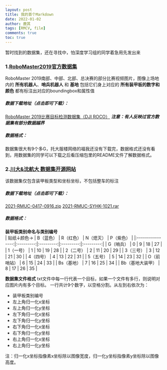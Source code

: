 ```yaml
---
layout: post
title: 我的首个Markdown
date: 2022-01-02
author: 鹿其
tags: [RMCV, file]
comments: true
toc: true
---
```

暂时找到的数据集，还在寻找中，怕深度学习组的同学着急用先发出来
### 1.[RoboMaster2019官方数据集](https://bbs.robomaster.com/forum.php?mod=viewthread&tid=9678&fromuid=63837)
RoboMaster 2019南部、中部、北部、总决赛的部分比赛视频图片，图像上场地内的 __所有机器人__、__哨兵机器人__ 和 __基地__ 包括它们身上对应的 __所有装甲板的数字和颜色__ 都有标注出对应的boundingbox和属性值
##### 数据下载地址（点击即可下载）：
[RoboMaster 2019比赛目标检测数据集（DJI ROCO）](https://terra-1-g.djicdn.com/b2a076471c6c4b72b574a977334d3e05/resources/DJI%20ROCO.zip)
___注意：有人反映过官方数据集有部分数据越界___
##### 数据格式：
数据集很大有9个多G，托大服楼网络的福我还没有下载完，数据格式还没有看到，用数据集的同学可以下载之后看压缩包里的README文件了解数据格式。
### 2.[川大&沈航大 数据集开源网站](https://rmcv.52pika.cn/#/rmcv)
该数据集仅包含装甲板类型和坐标坐标，不包括整车的标注
##### 数据下载地址（点击即可下载）：
[2021-RMUC-0417-0916.zip](https://rmcv.52pika.cn/api/files/rmcv/%E5%B8%A6%E6%A0%87%E7%AD%BE%E7%9A%84%E6%95%B0%E6%8D%AE%E9%9B%86/%E4%B8%8A%E4%BA%A4%E6%A0%BC%E5%BC%8F/2021-RMUC-0417-0916.zip)
[2021-RMUC-SYHK-1021.rar](https://rmcv.52pika.cn/api/files/rmcv/%E5%B8%A6%E6%A0%87%E7%AD%BE%E7%9A%84%E6%95%B0%E6%8D%AE%E9%9B%86/%E4%B8%8A%E4%BA%A4%E6%A0%BC%E5%BC%8F/2021-RMUC-SYHK-1021.rar)
##### 数据格式：
__装甲板类别命名与类别编号__  
|    贴纸↓颜色→    | B（蓝色） | R（红色） | N（熄灭） | P（紫色） |
|:----------------:|:---------:|:---------:|:---------:|:---------:|
| G（哨兵）        | 0         | 9         | 18        | 27        |
| 1（一号）        | 1         | 10        | 19        | 28        |
| 2（二号）        | 2         | 11        | 20        | 29        |
| 3（三号）        | 3         | 12        | 21        | 30        |
| 4（四号）        | 4         | 13        | 22        | 31        |
| 5（五号）        | 5         | 14        | 23        | 32        |
| O（前哨站）      | 6         | 15        | 24        | 33        |
| Bs（基地）       | 7         | 16        | 25        | 34        |
| Bb（基地大装甲） | 8         | 17        | 26        | 35        |

__数据集文件格式__
txt文件中每一行代表一个目标，如果一个文件有多行，则说明对应图片内有多个目标。
一行共计9个数字，以空格分割。从左到右依次为：
- 装甲板类别编号
- 左上角归一化x坐标
- 左上角归一化y坐标
- 左下角归一化x坐标
- 左下角归一化y坐标
- 右下角归一化x坐标
- 右下角归一化y坐标
- 右上角归一化x坐标
- 右上角归一化y坐标

注：归一化x坐标指像素x坐标除以图像宽度，归一化y坐标指像素y坐标除以图像高度。
